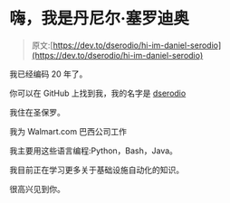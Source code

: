 # 嗨，我是丹尼尔·塞罗迪奥

> 原文:[https://dev.to/dserodio/hi-im-daniel-serodio](https://dev.to/dserodio/hi-im-daniel-serodio)

我已经编码 20 年了。

你可以在 GitHub 上找到我，我的名字是 [dserodio](https://github.com/dserodio)

我住在圣保罗。

我为 Walmart.com 巴西公司工作

我主要用这些语言编程:Python，Bash，Java。

我目前正在学习更多关于基础设施自动化的知识。

很高兴见到你。
